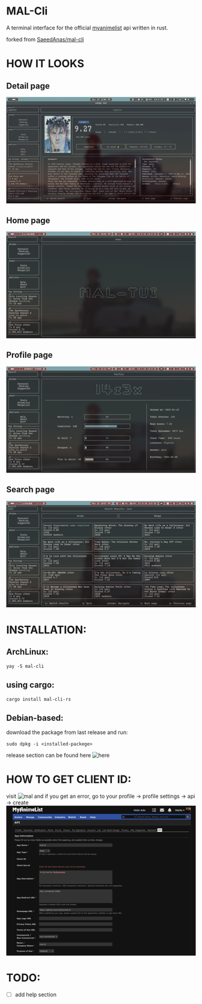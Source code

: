 # MAL-Cli

A terminal interface for the official [myanimelist](https://myanimelist.net/) api written in rust.

forked from [SaeedAnas/mal-cli](https://github.com/SaeedAnas/mal-cli)

# HOW IT LOOKS
## Detail page
![detail](./assets/mal-tui-manga-details-page.png)
## Home page
![home](./assets/mal-tui-home-screenshot-01.png)
## Profile page
![profile](./assets/mal-tui-profile-screenshot-03.png)
## Search page
![search](./assets/mal-tui-search-screenshot-02.png)

# INSTALLATION:
## ArchLinux:
  ```
  yay -S mal-cli
  ```

## using cargo:
  ```
  cargo install mal-cli-rs
  ```

## Debian-based:
  download the package from last release and run:
  ```
  sudo dpkg -i <installed-packege>
  ```
  release section can be found here ![here](https://github.com/L4z3x/mal-cli/releases/)

# HOW TO GET CLIENT ID:
  visit ![mal](https://myanimelist.net/apiconfig/create)
  and if you get an error, go to your profile -> profile settings -> api -> create
  ![image](./assets/mal-client-id-page.png)
  

# TODO:
- [ ] add help section
